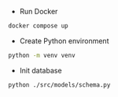 - Run Docker
```bash
docker compose up
```

- Create Python environment
```bash
python -m venv venv
```

- Init database
```bash
python ./src/models/schema.py
```